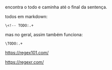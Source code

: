 encontra o todo e caminha até o final da sentença.

todos em markdown:

```shell
\<!-- TODO:.+
```

mas no geral, assim também funciona:

```shell
\TODO:.+
```

https://regex101.com/

https://regexr.com/
